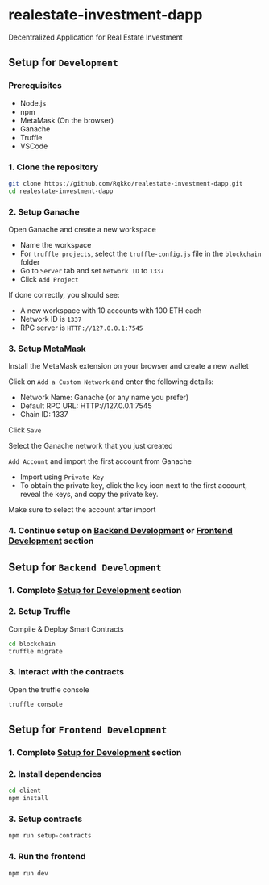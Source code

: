 # realestate-investment-dapp
Decentralized Application for Real Estate Investment

## Setup for `Development`
### Prerequisites
- Node.js
- npm
- MetaMask (On the browser)
- Ganache
- Truffle
- VSCode

### 1. Clone the repository
```bash
git clone https://github.com/Rqkko/realestate-investment-dapp.git
cd realestate-investment-dapp
```

### 2. Setup Ganache
Open Ganache and create a new workspace
- Name the workspace
- For `truffle projects`, select the `truffle-config.js` file in the `blockchain` folder
- Go to `Server` tab and set `Network ID` to `1337`
- Click `Add Project`

If done correctly, you should see:
- A new workspace with 10 accounts with 100 ETH each
- Network ID is `1337`
- RPC server is `HTTP://127.0.0.1:7545`

### 3. Setup MetaMask
Install the MetaMask extension on your browser and create a new wallet

Click on `Add a Custom Network` and enter the following details:
- Network Name: Ganache (or any name you prefer)
- Default RPC URL: HTTP://127.0.0.1:7545
- Chain ID: 1337

Click `Save`

Select the Ganache network that you just created

`Add Account` and import the first account from Ganache
- Import using `Private Key`
- To obtain the private key, click the key icon next to the first account, reveal the keys, and copy the private key.

Make sure to select the account after import

### 4. Continue setup on [Backend Development](#setup-for-backend-development) or [Frontend Development](#setup-for-frontend-development) section

## Setup for `Backend Development`
### 1. Complete [Setup for Development](#setup-for-development) section
### 2. Setup Truffle
Compile & Deploy Smart Contracts
```bash
cd blockchain
truffle migrate
```
### 3. Interact with the contracts
Open the truffle console
```bash
truffle console
```

## Setup for `Frontend Development`
### 1. Complete [Setup for Development](#setup-for-development) section
### 2. Install dependencies
```bash
cd client
npm install
```
### 3. Setup contracts
```bash
npm run setup-contracts
```
### 4. Run the frontend
```bash
npm run dev
```
